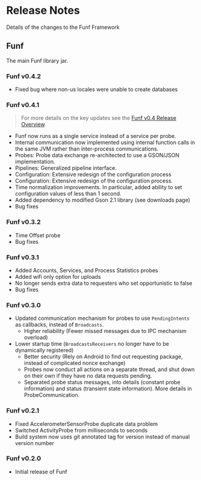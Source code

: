# Release Notes #
Details of the changes to the Funf Framework


## Funf ##
The main Funf library jar.

### Funf v0.4.2 ###
  * Fixed bug where non-us locales were unable to create databases

### Funf v0.4.1 ###
> For more details on the key updates see the [Funf v0.4 Release Overview](v4ReleaseOverview.md).

  * Funf now runs as a single service instead of a service per probe.
  * Internal communication now implemented using internal function calls in the same JVM rather than inter-process communications.
  * Probes: Probe data exchange re-architected to use a GSON/JSON implementation.
  * Pipelines: Generalized pipeline interface.
  * Configuration: Extensive redesign of the configuration process
  * Configuration: Extensive redesign of the configuration process.
  * Time normalization improvements. In particular, added ability to set configuration values of less than 1 second.
  * Added dependency to modified Gson 2.1 library (see downloads page)
  * Bug fixes

### Funf v0.3.2 ###
  * Time Offset probe
  * Bug fixes

### Funf v0.3.1 ###
  * Added Accounts, Services, and Process Statistics probes
  * Added wifi only option for uploads
  * No longer sends extra data to requesters who set opportunistic to false
  * Bug fixes

### Funf v0.3.0 ###
  * Updated communication mechanism for probes to use ` PendingIntents ` as callbacks, instead of ` Broadcasts `.
    * Higher reliability  (Fewer missed messages due to IPC mechanism overload)
  * Lower startup time (` BroadcastsReceivers ` no longer have to be dynamically registered)
    * Better security (Rely on Android to find out requesting package, instead of complicated nonce exchange)
    * Probes now conduct all actions on a separate thread, and shut down on their own if they have no data requests pending.
    * Separated probe status messages, into details (constant probe information) and status (transient state information).  More details in ProbeCommunication.

### Funf v0.2.1 ###
  * Fixed AccelerometerSensorProbe duplicate data problem
  * Switched ActivityProbe from milliseconds to seconds
  * Build system now uses git annotated tag for version instead of manual version number

### Funf v0.2.0 ###
  * Initial release of Funf